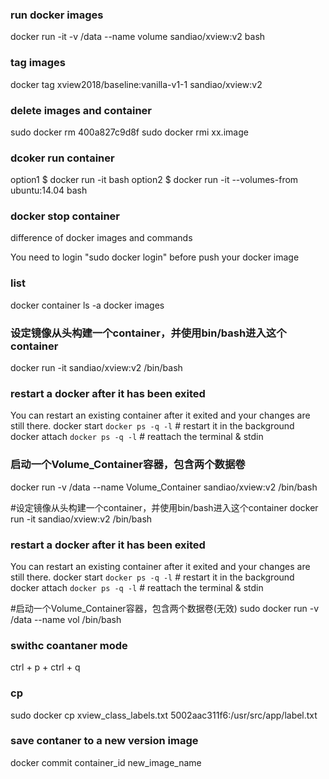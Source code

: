 ### run docker images
docker run -it -v /data --name volume sandiao/xview:v2 bash


### tag images
docker tag xview2018/baseline:vanilla-v1-1 sandiao/xview:v2


### delete images and container
sudo docker rm 400a827c9d8f
sudo docker rmi xx.image



### dcoker run container
option1
$ docker run -it <image-id of above image> bash
option2
$ docker run -it --volumes-from <id-of-above-container> ubuntu:14.04 bash

### docker stop container
difference of docker images and commands



You need to login "sudo docker login" before push your docker image


### list
docker container ls -a
docker images


### 设定镜像从头构建一个container，并使用bin/bash进入这个container
docker run -it sandiao/xview:v2  /bin/bash


### restart a docker after it has been exited
You can restart an existing container after it exited and your changes are still there.
docker start  `docker ps -q -l` # restart it in the background
docker attach `docker ps -q -l` # reattach the terminal & stdin


### 启动一个Volume_Container容器，包含两个数据卷
docker run -v /data --name Volume_Container sandiao/xview:v2  /bin/bash
  
  
#设定镜像从头构建一个container，并使用bin/bash进入这个container
docker run -it sandiao/xview:v2  /bin/bash


### restart a docker after it has been exited
You can restart an existing container after it exited and your changes are still there.
docker start  `docker ps -q -l`    # restart it in the background
docker attach `docker ps -q -l` # reattach the terminal & stdin


#启动一个Volume_Container容器，包含两个数据卷(无效)
sudo docker run -v /data --name vol /bin/bash
  

### swithc coantaner mode
ctrl + p + ctrl + q


### cp
sudo docker cp xview_class_labels.txt  5002aac311f6:/usr/src/app/label.txt


### save contaner to a new version image
docker commit container_id  new_image_name
  
